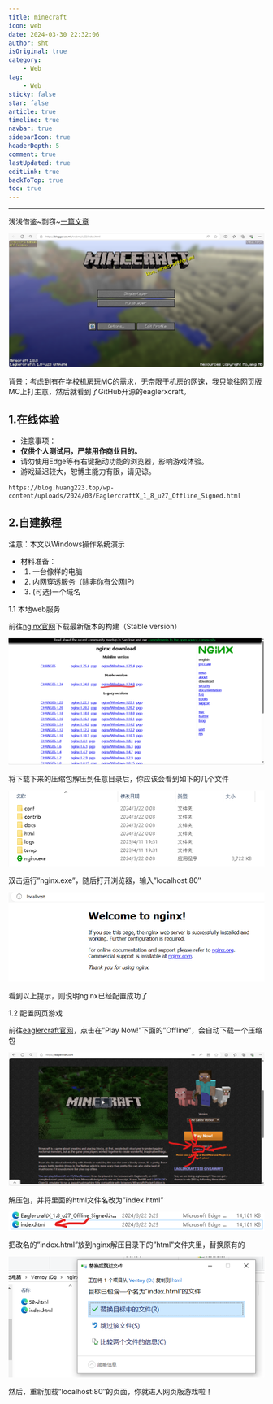 ```yaml
---
title: minecraft
icon: web
date: 2024-03-30 22:32:06
author: sht
isOriginal: true
category: 
    - Web
tag:
    - Web
sticky: false
star: false
article: true
timeline: true
navbar: true
sidebarIcon: true
headerDepth: 5
comment: true
lastUpdated: true
editLink: true
backToTop: true
toc: true
---
```


---
浅浅借鉴~剽窃~[一篇文章](https://blog.huang223.top/2024/p=17/)


![img](./minecraft.assets/屏幕截图-2024-03-20-025322-1024x536.png)

背景：考虑到有在学校机房玩MC的需求，无奈限于机房的网速，我只能往网页版MC上打主意，然后就看到了GitHub开源的eaglerxcraft。

## 1.在线体验

- 注意事项：
- **仅供个人测试用，严禁用作商业目的。**
- 请勿使用Edge等有右键拖动功能的浏览器，影响游戏体验。
- 游戏延迟较大，恕博主能力有限，请见谅。

```
https://blog.huang223.top/wp-content/uploads/2024/03/EaglercraftX_1_8_u27_Offline_Signed.html
```

## 2.自建教程

注意：本文以Windows操作系统演示

- 材料准备：
- 1. 一台像样的电脑
- 2. 内网穿透服务（除非你有公网IP）
- 3. (可选)一个域名

1.1 本地web服务

前往[nginx官网](https://nginx.org/en/download.html)下载最新版本的构建（Stable version）

![img](./minecraft.assets/image-6-1024x506.png)

将下载下来的压缩包解压到任意目录后，你应该会看到如下的几个文件

![img](./minecraft.assets/image-1.png)

双击运行”nginx.exe”，随后打开浏览器，输入”localhost:80″

![img](./minecraft.assets/image-2.png)

看到以上提示，则说明nginx已经配置成功了

1.2 配置网页游戏

前往[eaglercraft官网](https://eaglercraft.com/)，点击在”Play Now!”下面的”Offline”，会自动下载一个压缩包

![img](./minecraft.assets/image-3-1024x534.png)

解压包，并将里面的html文件名改为”index.html”

![img](./minecraft.assets/image-4.png)

把改名的”index.html”放到nginx解压目录下的”html”文件夹里，替换原有的

![img](./minecraft.assets/image-5.png)

然后，重新加载”localhost:80″的页面，你就进入网页版游戏啦！
